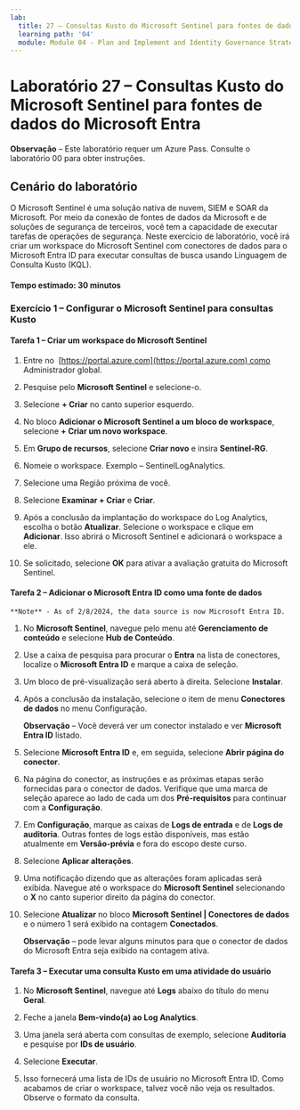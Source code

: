 ```yaml
---
lab:
  title: 27 – Consultas Kusto do Microsoft Sentinel para fontes de dados do Microsoft Entra
  learning path: '04'
  module: Module 04 - Plan and Implement and Identity Governance Strategy
---
```


# Laboratório 27 – Consultas Kusto do Microsoft Sentinel para fontes de dados do Microsoft Entra

**Observação** – Este laboratório requer um Azure Pass. Consulte o laboratório 00 para obter instruções.

## Cenário do laboratório

O Microsoft Sentinel é uma solução nativa de nuvem, SIEM e SOAR da Microsoft.  Por meio da conexão de fontes de dados da Microsoft e de soluções de segurança de terceiros, você tem a capacidade de executar tarefas de operações de segurança.  Neste exercício de laboratório, você irá criar um workspace do Microsoft Sentinel com conectores de dados para o Microsoft Entra ID para executar consultas de busca usando Linguagem de Consulta Kusto (KQL). 

#### Tempo estimado: 30 minutos

### Exercício 1 – Configurar o Microsoft Sentinel para consultas Kusto

#### Tarefa 1 – Criar um workspace do Microsoft Sentinel

1. Entre no  [https://portal.azure.com](https://portal.azure.com) como Administrador global.

1. Pesquise pelo **Microsoft Sentinel** e selecione-o. 

1. Selecione **+ Criar** no canto superior esquerdo.

1. No bloco **Adicionar o Microsoft Sentinel a um bloco de workspace**, selecione **+ Criar um novo workspace**.

1. Em **Grupo de recursos**, selecione **Criar novo** e insira **Sentinel-RG**.

1. Nomeie o workspace.  Exemplo – SentinelLogAnalytics.

1. Selecione uma Região próxima de você.

1. Selecione **Examinar + Criar** e **Criar**.

1. Após a conclusão da implantação do workspace do Log Analytics, escolha o botão **Atualizar**. Selecione o workspace e clique em **Adicionar**.  Isso abrirá o Microsoft Sentinel e adicionará o workspace a ele.

1. Se solicitado, selecione **OK** para ativar a avaliação gratuita do Microsoft Sentinel.

#### Tarefa 2 – Adicionar o Microsoft Entra ID como uma fonte de dados
    **Note** - As of 2/8/2024, the data source is now Microsoft Entra ID.

1. No  **Microsoft Sentinel**, navegue pelo menu até **Gerenciamento de conteúdo** e selecione **Hub de Conteúdo**.

1. Use a caixa de pesquisa para procurar o **Entra** na lista de conectores, localize o **Microsoft Entra ID** e marque a caixa de seleção.

1. Um bloco de pré-visualização será aberto à direita.  Selecione **Instalar**.

1. Após a conclusão da instalação, selecione o item de menu **Conectores de dados** no menu Configuração.

    **Observação** – Você deverá ver um conector instalado e ver **Microsoft Entra ID** listado.

1. Selecione **Microsoft Entra ID** e, em seguida, selecione **Abrir página do conector**.

1. Na página do conector, as instruções e as próximas etapas serão fornecidas para o conector de dados. Verifique que uma marca de seleção aparece ao lado de cada um dos **Pré-requisitos** para continuar com a **Configuração**.

1. Em **Configuração**, marque as caixas de **Logs de entrada** e de **Logs de auditoria**. Outras fontes de logs estão disponíveis, mas estão atualmente em **Versão-prévia** e fora do escopo deste curso.

1. Selecione **Aplicar alterações**. 

1. Uma notificação dizendo que as alterações foram aplicadas será exibida. Navegue até o workspace do **Microsoft Sentinel** selecionando o **X** no canto superior direito da página do conector.

1. Selecione **Atualizar** no bloco **Microsoft Sentinel | Conectores de dados** e o número 1 será exibido na contagem **Conectados**.

   **Observação** – pode levar alguns minutos para que o conector de dados do Microsoft Entra seja exibido na contagem ativa. 

#### Tarefa 3 – Executar uma consulta Kusto em uma atividade do usuário

1. No **Microsoft Sentinel**, navegue até **Logs** abaixo do título do menu **Geral**.

1. Feche a janela **Bem-vindo(a) ao Log Analytics**.

1. Uma janela será aberta com consultas de exemplo, selecione **Auditoria** e pesquise por **IDs de usuário**.

1. Selecione **Executar**. 

1. Isso fornecerá uma lista de IDs de usuário no Microsoft Entra ID.  Como acabamos de criar o workspace, talvez você não veja os resultados.  Observe o formato da consulta.
